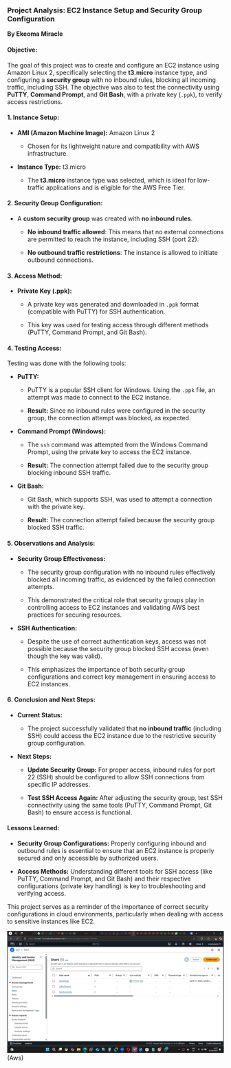 ### **Project Analysis: EC2 Instance Setup and Security Group Configuration**

**By Ekeoma Miracle**

#### **Objective:**

The goal of this project was to create and configure an EC2 instance using Amazon Linux 2, specifically selecting the **t3.micro** instance type, and configuring a **security group** with no inbound rules, blocking all incoming traffic, including SSH. The objective was also to test the connectivity using **PuTTY**, **Command Prompt**, and **Git Bash**, with a private key (`.ppk`), to verify access restrictions.

#### 

#### **1\. Instance Setup:**

* **AMI (Amazon Machine Image):** Amazon Linux 2

  * Chosen for its lightweight nature and compatibility with AWS infrastructure.

* **Instance Type:** t3.micro

  * The **t3.micro** instance type was selected, which is ideal for low-traffic applications and is eligible for the AWS Free Tier.

#### **2\. Security Group Configuration:**

* A **custom security group** was created with **no inbound rules**.

  * **No inbound traffic allowed**: This means that no external connections are permitted to reach the instance, including SSH (port 22).

  * **No outbound traffic restrictions**: The instance is allowed to initiate outbound connections.

#### **3\. Access Method:**

* **Private Key (.ppk):**

  * A private key was generated and downloaded in `.ppk` format (compatible with PuTTY) for SSH authentication.

  * This key was used for testing access through different methods (PuTTY, Command Prompt, and Git Bash).

#### **4\. Testing Access:**

Testing was done with the following tools:

* **PuTTY:**

  * PuTTY is a popular SSH client for Windows. Using the `.ppk` file, an attempt was made to connect to the EC2 instance.

  * **Result:** Since no inbound rules were configured in the security group, the connection attempt was blocked, as expected.

* **Command Prompt (Windows):**

  * The `ssh` command was attempted from the Windows Command Prompt, using the private key to access the EC2 instance.

  * **Result:** The connection attempt failed due to the security group blocking inbound SSH traffic.

* **Git Bash:**

  * Git Bash, which supports SSH, was used to attempt a connection with the private key.

  * **Result:** The connection attempt failed because the security group blocked SSH traffic.

#### **5\. Observations and Analysis:**

* **Security Group Effectiveness:**

  * The security group configuration with no inbound rules effectively blocked all incoming traffic, as evidenced by the failed connection attempts.

  * This demonstrated the critical role that security groups play in controlling access to EC2 instances and validating AWS best practices for securing resources.

* **SSH Authentication:**

  * Despite the use of correct authentication keys, access was not possible because the security group blocked SSH access (even though the key was valid).

  * This emphasizes the importance of both security group configurations and correct key management in ensuring access to EC2 instances.

#### **6\. Conclusion and Next Steps:**

* **Current Status:**

  * The project successfully validated that **no inbound traffic** (including SSH) could access the EC2 instance due to the restrictive security group configuration.

* **Next Steps:**

  * **Update Security Group:** For proper access, inbound rules for port 22 (SSH) should be configured to allow SSH connections from specific IP addresses.

  * **Test SSH Access Again:** After adjusting the security group, test SSH connectivity using the same tools (PuTTY, Command Prompt, Git Bash) to ensure access is functional.

#### **Lessons Learned:**

* **Security Group Configurations:** Properly configuring inbound and outbound rules is essential to ensure that an EC2 instance is properly secured and only accessible by authorized users.

* **Access Methods:** Understanding different tools for SSH access (like PuTTY, Command Prompt, and Git Bash) and their respective configurations (private key handling) is key to troubleshooting and verifying access.

This project serves as a reminder of the importance of correct security configurations in cloud environments, particularly when dealing with access to sensitive instances like EC2.

![AWS IAM Users](https://github.com/orjimiracle/Cybersecurity/blob/99076b8c084084a7828c7185f8cd73e733045a64/images/users.jpg)(Aws)

